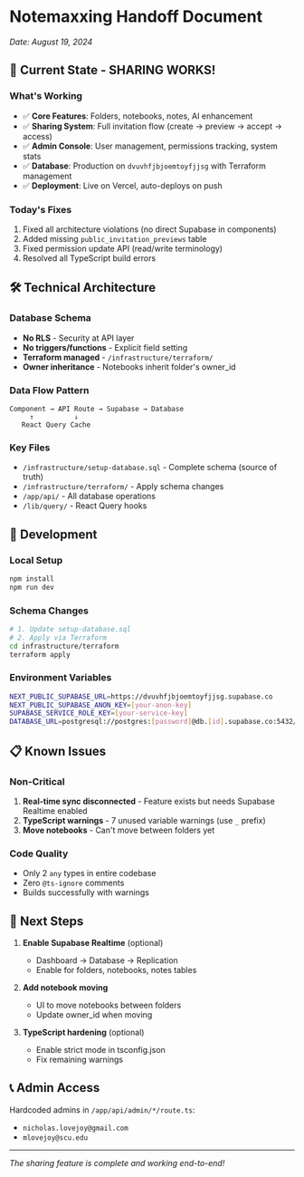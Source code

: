# Notemaxxing Handoff Document

_Date: August 19, 2024_

## 🎉 Current State - SHARING WORKS!

### What's Working

- ✅ **Core Features**: Folders, notebooks, notes, AI enhancement
- ✅ **Sharing System**: Full invitation flow (create → preview → accept → access)
- ✅ **Admin Console**: User management, permissions tracking, system stats
- ✅ **Database**: Production on `dvuvhfjbjoemtoyfjjsg` with Terraform management
- ✅ **Deployment**: Live on Vercel, auto-deploys on push

### Today's Fixes

1. Fixed all architecture violations (no direct Supabase in components)
2. Added missing `public_invitation_previews` table
3. Fixed permission update API (read/write terminology)
4. Resolved all TypeScript build errors

## 🛠 Technical Architecture

### Database Schema

- **No RLS** - Security at API layer
- **No triggers/functions** - Explicit field setting
- **Terraform managed** - `/infrastructure/terraform/`
- **Owner inheritance** - Notebooks inherit folder's owner_id

### Data Flow Pattern

```
Component → API Route → Supabase → Database
     ↑          ↓
   React Query Cache
```

### Key Files

- `/infrastructure/setup-database.sql` - Complete schema (source of truth)
- `/infrastructure/terraform/` - Apply schema changes
- `/app/api/` - All database operations
- `/lib/query/` - React Query hooks

## 🔧 Development

### Local Setup

```bash
npm install
npm run dev
```

### Schema Changes

```bash
# 1. Update setup-database.sql
# 2. Apply via Terraform
cd infrastructure/terraform
terraform apply
```

### Environment Variables

```bash
NEXT_PUBLIC_SUPABASE_URL=https://dvuvhfjbjoemtoyfjjsg.supabase.co
NEXT_PUBLIC_SUPABASE_ANON_KEY=[your-anon-key]
SUPABASE_SERVICE_ROLE_KEY=[your-service-key]
DATABASE_URL=postgresql://postgres:[password]@db.[id].supabase.co:5432/postgres
```

## 📋 Known Issues

### Non-Critical

1. **Real-time sync disconnected** - Feature exists but needs Supabase Realtime enabled
2. **TypeScript warnings** - 7 unused variable warnings (use `_` prefix)
3. **Move notebooks** - Can't move between folders yet

### Code Quality

- Only 2 `any` types in entire codebase
- Zero `@ts-ignore` comments
- Builds successfully with warnings

## 🚀 Next Steps

1. **Enable Supabase Realtime** (optional)
   - Dashboard → Database → Replication
   - Enable for folders, notebooks, notes tables

2. **Add notebook moving**
   - UI to move notebooks between folders
   - Update owner_id when moving

3. **TypeScript hardening** (optional)
   - Enable strict mode in tsconfig.json
   - Fix remaining warnings

## 📞 Admin Access

Hardcoded admins in `/app/api/admin/*/route.ts`:

- `nicholas.lovejoy@gmail.com`
- `mlovejoy@scu.edu`

---

_The sharing feature is complete and working end-to-end!_
